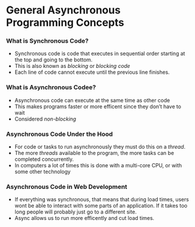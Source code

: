 # General Asynchronous Programming Concepts

### What is Synchronous Code?

- Synchronous code is code that executes in sequential order starting at the top and going to the bottom.
- This is also known as *blocking* or *blocking code*
- Each line of code cannot execute until the previous line finishes.

### What is Asynchronous Codee?

- Asynchronous code can execute at the same time as other code
- This makes programs faster or more efficent since they don’t have to wait
- Considered *non-blocking*

### Asynchronous Code Under the Hood

- For code or tasks to run asynchronously they must do this on a *thread*.
- The more *threads* available to the program, the more tasks can be completed concurrently.
- In computers a lot of times this is done with a multi-core CPU, or with some other technology

### Asynchronous Code in Web Development

- If everything was synchronous, that means that during load times, users wont be able to interact with some parts of an application. If it takes too long people will probably just go to a different site.
- Async allows us to run more efficently and cut load times.

